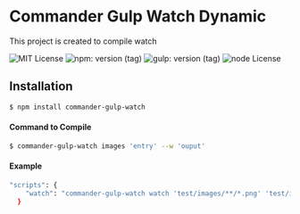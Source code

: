 # Commander Gulp Watch Dynamic

<p>This project is created to compile watch</p>
 
![MIT License](https://img.shields.io/badge/lincense-MIT-yellow?style=for-the-badge) 
![npm: version (tag)](https://img.shields.io/badge/npm-v6.4.3-blue?style=for-the-badge)
![gulp: version (tag)](https://img.shields.io/badge/gulp-v3.9.1-orange?style=for-the-badge)
![node License](https://img.shields.io/badge/node-v8.16.0-green?style=for-the-badge) 


## Installation

```bash
$ npm install commander-gulp-watch
```


#### Command to Compile

```bash
$ commander-gulp-watch images 'entry' --w 'ouput' 
```

#### Example

```bash
"scripts": {
    "watch": "commander-gulp-watch watch 'test/images/**/*.png' 'test/images/**/*.jpg' --w 'build/images'"
  }
```

